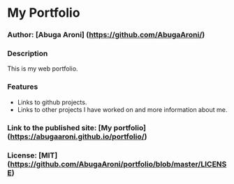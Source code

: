 # My Portfolio

### Author: [Abuga Aroni] (https://github.com/AbugaAroni/)

### Description
This is my web portfolio.

### Features
* Links to github projects.
* Links to other projects I have worked on and more information about me.

### Link to the published site: [My portfolio] (https://abugaaroni.github.io/portfolio/)


### License: [MIT] (https://github.com/AbugaAroni/portfolio/blob/master/LICENSE)
